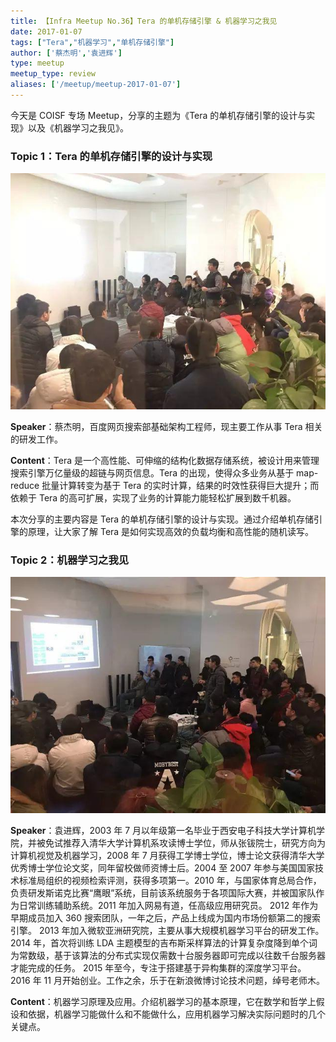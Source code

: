 ```yaml
---
title: 【Infra Meetup No.36】Tera 的单机存储引擎 & 机器学习之我见
date: 2017-01-07
tags: ["Tera","机器学习","单机存储引擎"]
author: ['蔡杰明','袁进辉']
type: meetup
meetup_type: review
aliases: ['/meetup/meetup-2017-01-07']
---
```



今天是 COISF 专场 Meetup，分享的主题为《Tera 的单机存储引擎的设计与实现》以及《机器学习之我见》。

### Topic 1：Tera 的单机存储引擎的设计与实现


![](media/meetup-36-20170107/1.jpeg)


**Speaker**：蔡杰明，百度网页搜索部基础架构工程师，现主要工作从事 Tera 相关的研发工作。

**Content**：Tera 是一个高性能、可伸缩的结构化数据存储系统，被设计用来管理搜索引擎万亿量级的超链与网页信息。Tera 的出现，使得众多业务从基于 map-reduce 批量计算转变为基于 Tera 的实时计算，结果的时效性获得巨大提升；而依赖于 Tera 的高可扩展，实现了业务的计算能力能轻松扩展到数千机器。

本次分享的主要内容是 Tera 的单机存储引擎的设计与实现。通过介绍单机存储引擎的原理，让大家了解 Tera 是如何实现高效的负载均衡和高性能的随机读写。


### Topic 2：机器学习之我见

![](media/meetup-36-20170107/2.jpeg)

**Speaker**：袁进辉，2003 年 7 月以年级第一名毕业于西安电子科技大学计算机学院，并被免试推荐入清华大学计算机系攻读博士学位，师从张钹院士，研究方向为计算机视觉及机器学习，2008 年 7 月获得工学博士学位，博士论文获得清华大学优秀博士学位论文奖，同年留校做师资博士后。2004 至 2007 年参与美国国家技术标准局组织的视频检索评测，获得多项第一。2010 年，与国家体育总局合作，负责研发斯诺克比赛“鹰眼”系统，目前该系统服务于各项国际大赛，并被国家队作为日常训练辅助系统。2011 年加入网易有道，任高级应用研究员。 2012 年作为早期成员加入 360 搜索团队，一年之后，产品上线成为国内市场份额第二的搜索引擎。 2013 年加入微软亚洲研究院，主要从事大规模机器学习平台的研发工作。 2014 年，首次将训练 LDA 主题模型的吉布斯采样算法的计算复杂度降到单个词为常数级，基于该算法的分布式实现仅需数十台服务器即可完成以往数千台服务器才能完成的任务。 2015 年至今，专注于搭建基于异构集群的深度学习平台。 2016 年 11 月开始创业。工作之余，乐于在新浪微博讨论技术问题，绰号老师木。

**Content**：机器学习原理及应用。介绍机器学习的基本原理，它在数学和哲学上假设和依据，机器学习能做什么和不能做什么，应用机器学习解决实际问题时的几个关键点。

